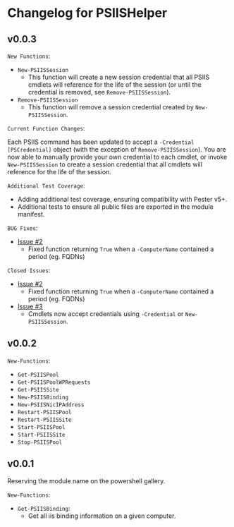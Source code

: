 # Changelog for PSIISHelper

## v0.0.3

`New Functions`:

+ `New-PSIISSession`
  + This function will create a new session credential that all PSIIS cmdlets will reference for the life of the session (or until the credential is removed, see `Remove-PSIISSession`).
+ `Remove-PSIISSession`
  + This function will remove a session credential created by `New-PSIISSession`.

`Current Function Changes`:

Each PSIIS command has been updated to accept a `-Credential` `[PSCredential]` object (with the exception of `Remove-PSIISSession`).
You are now able to manually provide your own credential to each cmdlet, or invoke `New-PSIISSession` to create a session credential that all cmdlets will reference for the life of the session.

`Additional Test Coverage`:

+ Adding additional test coverage, ensuring compatibility with Pester v5+.
+ Additional tests to ensure all public files are exported in the module manifest.

`BUG Fixes`:

+ [Issue #2](https://github.com/matthewjdegarmo/PSIISHelper/issues/2)
  + Fixed function returning `True` when a `-ComputerName` contained a period (eg. FQDNs)

`Closed Issues`:

+ [Issue #2](https://github.com/matthewjdegarmo/PSIISHelper/issues/2)
  + Fixed function returning `True` when a `-ComputerName` contained a period (eg. FQDNs)
+ [Issue #3](https://github.com/matthewjdegarmo/PSIISHelper/issues/3)
  + Cmdlets now accept credentials using `-Credential` or `New-PSIISSession`.

## v0.0.2

`New-Functions`:

+ `Get-PSIISPool`
+ `Get-PSIISPoolWPRequests`
+ `Get-PSIISSite`
+ `New-PSIISBinding`
+ `New-PSIISNicIPAddress`
+ `Restart-PSIISPool`
+ `Restart-PSIISSite`
+ `Start-PSIISPool`
+ `Start-PSIISSite`
+ `Stop-PSIISPool`

## v0.0.1

Reserving the module name on the powershell gallery.

`New-Functions`:

+ `Get-PSIISBinding`:
  + Get all iis binding information on a given computer.